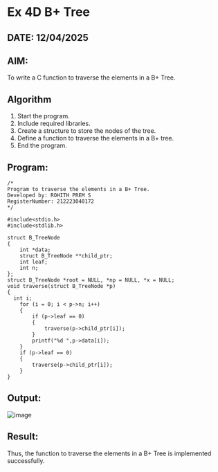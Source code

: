 # Ex 4D B+ Tree
## DATE: 12/04/2025
## AIM:
To write a C function to traverse the elements in a B+ Tree.

## Algorithm
1. Start the program.
2. Include required libraries.
3. Create a structure to store the nodes of the tree.
4. Define a function to traverse the elements in a B+ tree.
5. End the program.  

## Program:
```
/*
Program to traverse the elements in a B+ Tree.
Developed by: ROHITH PREM S
RegisterNumber: 212223040172
*/

#include<stdio.h>
#include<stdlib.h>

struct B_TreeNode
{
    int *data;
    struct B_TreeNode **child_ptr;
    int leaf;
    int n;
};
struct B_TreeNode *root = NULL, *np = NULL, *x = NULL;
void traverse(struct B_TreeNode *p)
{
  int i;
    for (i = 0; i < p->n; i++)
    {
        if (p->leaf == 0)
        {
            traverse(p->child_ptr[i]);
        }
        printf("%d ",p->data[i]);
    }
    if (p->leaf == 0)
    {
        traverse(p->child_ptr[i]);
    }
}

```

## Output:

![image](https://github.com/user-attachments/assets/af30f4cb-c3f0-486c-b859-71881524a8f7)

## Result:
Thus, the function to traverse the elements in a B+ Tree is implemented successfully.
